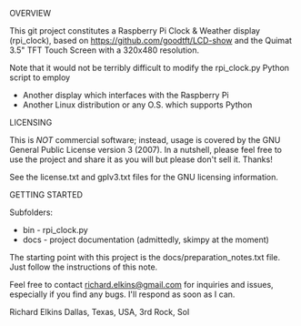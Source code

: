 OVERVIEW

This git project constitutes a Raspberry Pi Clock & Weather display (rpi_clock), based on https://github.com/goodtft/LCD-show and the Quimat 3.5" TFT Touch Screen   with a 320x480 resolution.

Note that it would not be terribly difficult to modify the rpi_clock.py Python script to employ 

* Another display which interfaces with the Raspberry Pi
* Another Linux distribution or any O.S. which supports Python

LICENSING

This is *NOT* commercial software; instead, usage is covered by the GNU General Public License version 3 (2007).  In a nutshell, please feel free to use the project and share it as you will but please don't sell it.  Thanks!

See the license.txt and gplv3.txt files for the GNU licensing information.

GETTING STARTED

Subfolders:

* bin - rpi_clock.py
* docs - project documentation (admittedly, skimpy at the moment)

The starting point with this project is the docs/preparation_notes.txt file.  Just follow the instructions of this note.

Feel free to contact richard.elkins@gmail.com for inquiries and issues, especially if you find any bugs.  I'll respond as soon as I can.

Richard Elkins
Dallas, Texas, USA, 3rd Rock, Sol
